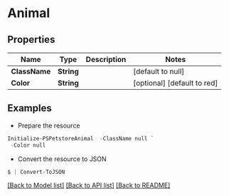# Animal
## Properties

Name | Type | Description | Notes
------------ | ------------- | ------------- | -------------
**ClassName** | **String** |  | [default to null]
**Color** | **String** |  | [optional] [default to red]

## Examples

- Prepare the resource
```powershell
Initialize-PSPetstoreAnimal  -ClassName null `
 -Color null
```

- Convert the resource to JSON
```powershell
$ | Convert-ToJSON
```

[[Back to Model list]](../README.md#documentation-for-models) [[Back to API list]](../README.md#documentation-for-api-endpoints) [[Back to README]](../README.md)

